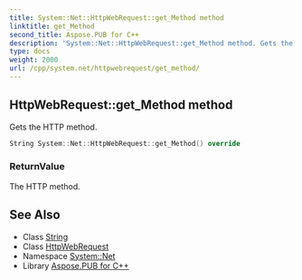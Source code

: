 ```yaml
---
title: System::Net::HttpWebRequest::get_Method method
linktitle: get_Method
second_title: Aspose.PUB for C++
description: 'System::Net::HttpWebRequest::get_Method method. Gets the HTTP method in C++.'
type: docs
weight: 2000
url: /cpp/system.net/httpwebrequest/get_method/
---
```

## HttpWebRequest::get_Method method


Gets the HTTP method.

```cpp
String System::Net::HttpWebRequest::get_Method() override
```


### ReturnValue

The HTTP method.

## See Also

* Class [String](../../../system/string/)
* Class [HttpWebRequest](../)
* Namespace [System::Net](../../)
* Library [Aspose.PUB for C++](../../../)
